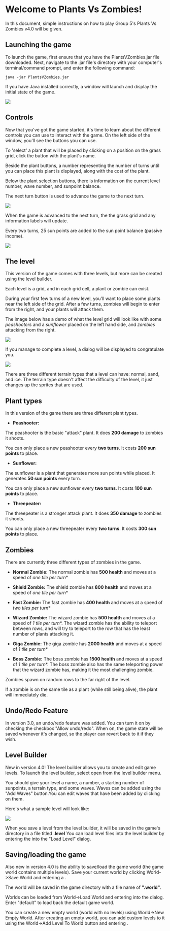 # Welcome to Plants Vs Zombies!

In this document, simple instructions on how to play Group 5's Plants Vs Zombies v4.0 will be given.


## Launching the game

To launch the game, first ensure that you have the PlantsVZombies.jar file downloaded. Next, navigate to the .jar file's directory with your computer's terminal/command prompt, and enter the following command:

    java -jar PlantsVZombies.jar

If you have Java installed correctly, a window will launch and display the initial state of the game.

![](images/home.png?raw=true)

## Controls

Now that you've got the game started, it's time to learn about the different controls you can use to interact with the game.
On the left side of the window, you'll see the buttons you can use. 

To 'select' a plant that will be placed by clicking on a position on the grass grid, click the button with the plant's name.

Beside the plant buttons, a number representing the number of turns until you can place this plant is displayed, along with the cost of the plant.

Below the plant selection buttons, there is information on the current level number, wave number, and sunpoint balance. 

The next turn button is used to advance the game to the next turn.

![](images/controls.png?raw=true)

When the game is advanced to the next turn, the the grass grid and any information labels will update.

Every two turns, 25 sun points are added to the sun point balance (passive income).

![](images/actors.png?raw=true)


## The level

This version of the game comes with three levels, but more can be created using the level builder.

Each level is a grid, and in each grid cell, a plant or zombie can exist.

During your first few turns of a new level, you'll want to place some plants near the left side of the grid. After a few turns, zombies will begin to enter from the right, and your plants will attack them.

The image below has a demo of what the level grid will look like with some *peashooters* and a *sunflower* placed on the left hand side, and *zombies* attacking from the right.

![](images/wave3.png?raw=true)

If you manage to complete a level, a dialog will be displayed to congratulate you.

![](images/winner.png?raw=true)

There are three different terrain types that a level can have: normal, sand, and ice. The terrain type doesn't affect the difficulty of the level, it just changes up the sprites that are used.

## Plant types

In this version of the game there are three different plant types.

  * **Peashooter:**

   The peashooter is the basic "attack" plant.  It does **200 damage** to zombies it shoots.

   You can only place a new peashooter every **two turns**. It costs **200 sun points** to place.

  * **Sunflower:**

   The sunflower is a plant that generates more sun points while placed. It generates **50 sun points** every turn.

   You can only place a new sunflower every **two turns**. It costs **100 sun points** to place.
   
  * **Threepeater:**

   The threepeater is a stronger attack plant. It does **350 damage** to zombies it shoots.

   You can only place a new threepeater every **two turns**. It costs **300 sun points** to place.
   
## Zombies

There are currently three different types of zombies in the game.

 * **Normal Zombie:**
  The normal zombie has **500 health** and moves at a speed of *one tile per turn**
  
 * **Shield Zombie:**
  The shield zombie has **800 health** and moves at a speed of *one tile per turn**
  
 * **Fast Zombie:**
  The fast zombie has **400 health** and moves at a speed of *two tiles per turn**
  
 * **Wizard Zombie:**
  The wizard zombie has **500 health** and moves at a speed of *1 tile per turn**. The wizard zombie has the ability to teleport between rows, and will try to teleport to the row that has the least number of plants attacking it.
  
 * **Giga Zombie:**
  The giga zombie has **2000 health** and moves at a speed of *1 tile per turn**  
  
 * **Boss Zombie:**
  The boss zombie has **1500 health** and moves at a speed of *1 tile per turn**. The boss zombie also has the same teleporting power that the wizard zombie has, making it the most challenging zombie.
  
Zombies spawn on random rows to the far right of the level.

If a zombie is on the same tile as a plant (while still being alive), the plant will immediately die.

## Undo/Redo Feature

In version 3.0, an undo/redo feature was added. You can turn it on by checking the checkbox "Allow undo/redo".
When on, the game state will be saved whenever it's changed, so the player can revert back to it if they wish.

## Level Builder

New in version 4.0! The level builder allows you to create and edit game levels. To launch the level builder, select open from the level builder menu.

You should give your level a name, a number, a starting number of sunpoints, a terrain type, and some waves. Waves can be added using the "Add Waves" button.You can edit waves that have been added by clicking on them.

Here's what a sample level will look like:

![](images/levelbuilder.png?raw=true)

When you save a level from the level builder, it will be saved in the game's directory in a file titled **<levelname>.level**
You can load level files into the level builder by entering the <levelname> into the "Load Level" dialog.

## Saving/loading the game 

Also new in version 4.0 is the ability to save/load the game world (the game world contains multiple levels). Save your current world by clicking World->Save World and entering a <worldname>. 

The world will be saved in the game directory with a file name of **"<worldname>.world"**.

Worlds can be loaded from World->Load World and entering <worldname> into the dialog. Enter "default" to load back the default game world.

You can create a new empty world (world with no levels) using World->New Empty World.
After creating an empty world, you can add custom levels to it using the World->Add Level To World button and entering <levelname>.